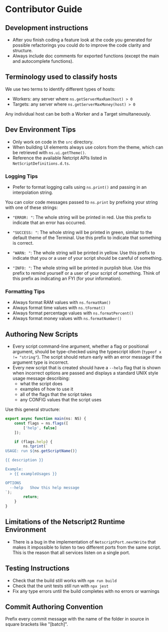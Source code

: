 # Contributor Guide

## Development instructions

- After you finish coding a feature look at the code you generated for
  possible refactorings you could do to improve the code clarity and
  structure.
- Always include doc comments for exported functions (except the main
  and autocomplete functions).


## Terminology used to classify hosts

We use two terms to identify different types of hosts:

- Workers: any server where `ns.getServerMaxRam(host) > 0`
- Targets: any server where `ns.getServerMaxMoney(host) > 0`

Any individual host can be both a Worker and a Target simultaneously.


## Dev Environment Tips

- Only work on code in the `src` directory.
- When building UI elements always use colors from the theme, which
  can be retrieved with `ns.ui.getTheme()`.
- Reference the available Netcript APIs listed in
  `NetScriptDefinitions.d.ts`.


### Logging Tips

- Prefer to format logging calls using `ns.print()` and passing in an
  interpolation string.

You can color code messages passed to `ns.print` by prefixing your
string with one of these strings:

- `"ERROR: "`: The whole string will be printed in red. Use this prefix to indicate
  that an error has occurred.

- `"SUCCESS: "`: The whole string will be printed in green, similar to the default
  theme of the Terminal. Use this prefix to indicate that something is correct.

- `"WARN: "`: The whole string will be printed in yellow. Use this prefix to
  indicate that you or a user of your script should be careful of something.

- `"INFO: "`: The whole string will be printed in purplish blue. Use this prefix to
  remind yourself or a user of your script of something. Think of this prefix as
  indicating an FYI (for your information).



### Formatting Tips

- Always format RAM values with `ns.formatRam()`
- Always format time values with `ns.tFormat()`
- Always format percentage values with `ns.formatPercent()`
- Always format money values with `ns.formatNumber()`


## Authoring New Scripts

- Every script command-line argument, whether a flag or positional
  argument, should be type-checked using the typescript idiom (`typeof x !=
  "string"`). The script should return early with an error message if
  the argument type is incorrect.
- Every new script that is created should have a `--help` flag that is
  shown when incorrect options are passed and displays a standard UNIX
  style usage message describing:
  * what the script does
  * examples of how to use it
  * all of the flags that the script takes
  * any CONFIG values that the script uses

Use this general structure:

```typescript
export async function main(ns: NS) {
    const flags = ns.flags([
        ['help', false]
    ]);

    if (flags.help) {
        ns.tprint(`
USAGE: run ${ns.getScriptName()}

{{ description }}

Example:
  > {{ exampleUsages }}

OPTIONS
  --help   Show this help message
`);
        return;
    }
}

```

## Limitations of the Netscript2 Runtime Environment

* There is a bug in the implementation of `NetscriptPort.nextWrite`
  that makes it impossible to listen to two different ports from the
  same script. This is the reason that all services listen on a single
  port.

## Testing Instructions

- Check that the build still works with `npm run build`
- Check that the unit tests still run with `npx jest`
- Fix any type errors until the build completes with no errors or warnings


## Commit Authoring Convention

Prefix every commit message with the name of the folder in source in
square brackets like "[batch]".
